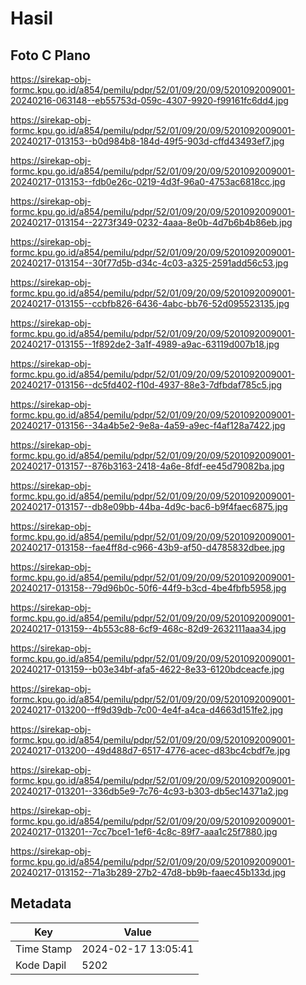 # Hasil

## Foto C Plano

https://sirekap-obj-formc.kpu.go.id/a854/pemilu/pdpr/52/01/09/20/09/5201092009001-20240216-063148--eb55753d-059c-4307-9920-f99161fc6dd4.jpg

https://sirekap-obj-formc.kpu.go.id/a854/pemilu/pdpr/52/01/09/20/09/5201092009001-20240217-013153--b0d984b8-184d-49f5-903d-cffd43493ef7.jpg

https://sirekap-obj-formc.kpu.go.id/a854/pemilu/pdpr/52/01/09/20/09/5201092009001-20240217-013153--fdb0e26c-0219-4d3f-96a0-4753ac6818cc.jpg

https://sirekap-obj-formc.kpu.go.id/a854/pemilu/pdpr/52/01/09/20/09/5201092009001-20240217-013154--2273f349-0232-4aaa-8e0b-4d7b6b4b86eb.jpg

https://sirekap-obj-formc.kpu.go.id/a854/pemilu/pdpr/52/01/09/20/09/5201092009001-20240217-013154--30f77d5b-d34c-4c03-a325-2591add56c53.jpg

https://sirekap-obj-formc.kpu.go.id/a854/pemilu/pdpr/52/01/09/20/09/5201092009001-20240217-013155--ccbfb826-6436-4abc-bb76-52d095523135.jpg

https://sirekap-obj-formc.kpu.go.id/a854/pemilu/pdpr/52/01/09/20/09/5201092009001-20240217-013155--1f892de2-3a1f-4989-a9ac-63119d007b18.jpg

https://sirekap-obj-formc.kpu.go.id/a854/pemilu/pdpr/52/01/09/20/09/5201092009001-20240217-013156--dc5fd402-f10d-4937-88e3-7dfbdaf785c5.jpg

https://sirekap-obj-formc.kpu.go.id/a854/pemilu/pdpr/52/01/09/20/09/5201092009001-20240217-013156--34a4b5e2-9e8a-4a59-a9ec-f4af128a7422.jpg

https://sirekap-obj-formc.kpu.go.id/a854/pemilu/pdpr/52/01/09/20/09/5201092009001-20240217-013157--876b3163-2418-4a6e-8fdf-ee45d79082ba.jpg

https://sirekap-obj-formc.kpu.go.id/a854/pemilu/pdpr/52/01/09/20/09/5201092009001-20240217-013157--db8e09bb-44ba-4d9c-bac6-b9f4faec6875.jpg

https://sirekap-obj-formc.kpu.go.id/a854/pemilu/pdpr/52/01/09/20/09/5201092009001-20240217-013158--fae4ff8d-c966-43b9-af50-d4785832dbee.jpg

https://sirekap-obj-formc.kpu.go.id/a854/pemilu/pdpr/52/01/09/20/09/5201092009001-20240217-013158--79d96b0c-50f6-44f9-b3cd-4be4fbfb5958.jpg

https://sirekap-obj-formc.kpu.go.id/a854/pemilu/pdpr/52/01/09/20/09/5201092009001-20240217-013159--4b553c88-6cf9-468c-82d9-2632111aaa34.jpg

https://sirekap-obj-formc.kpu.go.id/a854/pemilu/pdpr/52/01/09/20/09/5201092009001-20240217-013159--b03e34bf-afa5-4622-8e33-6120bdceacfe.jpg

https://sirekap-obj-formc.kpu.go.id/a854/pemilu/pdpr/52/01/09/20/09/5201092009001-20240217-013200--ff9d39db-7c00-4e4f-a4ca-d4663d151fe2.jpg

https://sirekap-obj-formc.kpu.go.id/a854/pemilu/pdpr/52/01/09/20/09/5201092009001-20240217-013200--49d488d7-6517-4776-acec-d83bc4cbdf7e.jpg

https://sirekap-obj-formc.kpu.go.id/a854/pemilu/pdpr/52/01/09/20/09/5201092009001-20240217-013201--336db5e9-7c76-4c93-b303-db5ec14371a2.jpg

https://sirekap-obj-formc.kpu.go.id/a854/pemilu/pdpr/52/01/09/20/09/5201092009001-20240217-013201--7cc7bce1-1ef6-4c8c-89f7-aaa1c25f7880.jpg

https://sirekap-obj-formc.kpu.go.id/a854/pemilu/pdpr/52/01/09/20/09/5201092009001-20240217-013152--71a3b289-27b2-47d8-bb9b-faaec45b133d.jpg


## Metadata

| Key        | Value               |
| ---------- | ------------------- |
| Time Stamp | 2024-02-17 13:05:41 |
| Kode Dapil | 5202                |



